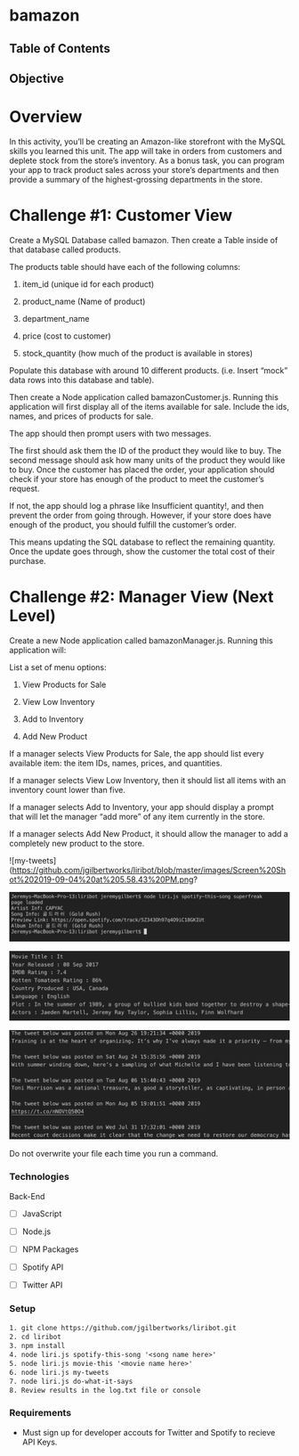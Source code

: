 # bamazon

## Table of Contents 

## Objective 

# Overview

In this activity, you’ll be creating an Amazon-like storefront with the MySQL skills you learned this unit. The app will
take in orders from customers and deplete stock from the store’s inventory. As a bonus task, you can program your app to
track product sales across your store’s departments and then provide a summary of the highest-grossing departments in the 
store.

# Challenge #1: Customer View 

Create a MySQL Database called bamazon. Then create a Table inside of that database called products.

The products table should have each of the following columns:

1. item_id (unique id for each product)

2. product_name (Name of product)

3. department_name

4. price (cost to customer)

5. stock_quantity (how much of the product is available in stores)

Populate this database with around 10 different products. (i.e. Insert “mock” data rows into this database and table).

Then create a Node application called bamazonCustomer.js. Running this application will first display all of the items available for sale. Include the ids, names, and prices of products for sale.

The app should then prompt users with two messages.

The first should ask them the ID of the product they would like to buy.
The second message should ask how many units of the product they would like to buy.
Once the customer has placed the order, your application should check if your store has enough of the product to meet the customer’s request.

If not, the app should log a phrase like Insufficient quantity!, and then prevent the order from going through.
However, if your store does have enough of the product, you should fulfill the customer’s order.

This means updating the SQL database to reflect the remaining quantity.
Once the update goes through, show the customer the total cost of their purchase.

# Challenge #2: Manager View (Next Level)

Create a new Node application called bamazonManager.js. Running this application will:

List a set of menu options:

1. View Products for Sale

2. View Low Inventory

3. Add to Inventory

4. Add New Product

If a manager selects View Products for Sale, the app should list every available item: the item IDs, names, prices, and quantities.

If a manager selects View Low Inventory, then it should list all items with an inventory count lower than five.

If a manager selects Add to Inventory, your app should display a prompt that will let the manager “add more” of any item currently in the store.

If a manager selects Add New Product, it should allow the manager to add a completely new product to the store.

![my-tweets](https://github.com/jgilbertworks/liribot/blob/master/images/Screen%20Shot%202019-09-04%20at%205.58.43%20PM.png?

![spotify-this-song](https://github.com/jgilbertworks/liribot/blob/master/images/Screen%20Shot%202019-09-04%20at%205.50.05%20PM.png?raw=true "liribot")

   ![movie-this](https://github.com/jgilbertworks/liribot/blob/master/images/Screen%20Shot%202019-09-04%20at%204.26.40%20PM.png?raw=true "liribot")


   ![my-tweets](https://github.com/jgilbertworks/liribot/blob/master/images/Screen%20Shot%202019-09-04%20at%204.26.25%20PM.png?raw=true "liribot")
   
Do not overwrite your file each time you run a command.

### Technologies
Back-End
- [ ] JavaScript
- [ ] Node.js
- [ ] NPM Packages
- [ ] Spotify API
- [ ] Twitter API


### Setup 
```
1. git clone https://github.com/jgilbertworks/liribot.git
2. cd liribot
3. npm install 
4. node liri.js spotify-this-song '<song name here>'
5. node liri.js movie-this '<movie name here>'
6. node liri.js my-tweets
7. node liri.js do-what-it-says
8. Review results in the log.txt file or console

```
### Requirements

- Must sign up for developer accouts for Twitter and Spotify to recieve API Keys.
